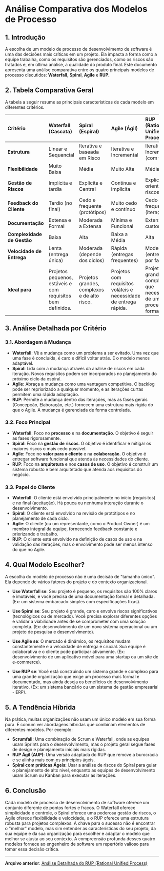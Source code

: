 # Análise Comparativa dos Modelos de Processo

## 1. Introdução

A escolha de um modelo de processo de desenvolvimento de software é uma das decisões mais críticas em um projeto. Ela impacta a forma como a equipe trabalha, como os requisitos são gerenciados, como os riscos são tratados e, em última análise, a qualidade do produto final. Este documento apresenta uma análise comparativa entre os quatro principais modelos de processo discutidos: **Waterfall**, **Spiral**, **Agile** e **RUP**.

## 2. Tabela Comparativa Geral

A tabela a seguir resume as principais características de cada modelo em diferentes critérios.

| Critério | Waterfall (Cascata) | Spiral (Espiral) | Agile (Ágil) | RUP (Rational Unified Process) |
| :--- | :--- | :--- | :--- | :--- |
| **Estrutura** | Linear e Sequencial | Iterativa e baseada em Risco | Iterativa e Incremental | Iterativa e Incremental (com fases) |
| **Flexibilidade** | Muito Baixa | Média | Muito Alta | Média a Alta |
| **Gestão de Riscos** | Implícita e tardia | Explícita e Central | Contínua e implícita | Explícita e orientada a riscos |
| **Feedback do Cliente** | Tardio (no final) | Cedo e frequente (protótipos) | Muito cedo e contínuo | Cedo e frequente (iterações) |
| **Documentação** | Extensa e Formal | Moderada a Extensa | Mínima e Funcional | Extensa e customizável |
| **Complexidade de Gestão** | Baixa | Alta | Baixa a Média | Alta |
| **Velocidade de Entrega** | Lenta (entrega única) | Moderada (depende dos ciclos) | Rápida (entregas frequentes) | Moderada (entregas por fase) |
| **Ideal para** | Projetos pequenos, estáveis e com requisitos bem definidos. | Projetos grandes, complexos e de alto risco. | Projetos com requisitos voláteis e necessidade de entrega rápida. | Projetos grandes, complexos e que necessitam de um processo formal. |

## 3. Análise Detalhada por Critério

### 3.1. Abordagem à Mudança

-   **Waterfall**: Vê a mudança como um problema a ser evitado. Uma vez que uma fase é concluída, é caro e difícil voltar atrás. É o modelo menos adaptável.
-   **Spiral**: Lida com a mudança através da análise de riscos em cada iteração. Novos requisitos podem ser incorporados no planejamento do próximo ciclo da espiral.
-   **Agile**: Abraça a mudança como uma vantagem competitiva. O backlog pode ser repriorizado a qualquer momento, e as iterações curtas permitem uma rápida adaptação.
-   **RUP**: Permite a mudança dentro das iterações, mas as fases gerais (Concepção, Elaboração, etc.) fornecem uma estrutura mais rígida do que o Agile. A mudança é gerenciada de forma controlada.

### 3.2. Foco Principal

-   **Waterfall**: Foco no **processo** e na **documentação**. O objetivo é seguir as fases rigorosamente.
-   **Spiral**: Foco na **gestão de riscos**. O objetivo é identificar e mitigar os maiores riscos o mais cedo possível.
-   **Agile**: Foco no **valor para o cliente** e na **colaboração**. O objetivo é entregar software funcional que atenda às necessidades do cliente.
-   **RUP**: Foco na **arquitetura** e nos **casos de uso**. O objetivo é construir um sistema robusto e bem arquitetado que atenda aos requisitos do negócio.

### 3.3. Papel do Cliente

-   **Waterfall**: O cliente está envolvido principalmente no início (requisitos) e no final (aceitação). Há pouca ou nenhuma interação durante o desenvolvimento.
-   **Spiral**: O cliente está envolvido na revisão de protótipos e no planejamento de cada ciclo.
-   **Agile**: O cliente (ou um representante, como o Product Owner) é um membro integral da equipe, fornecendo feedback constante e priorizando o trabalho.
-   **RUP**: O cliente está envolvido na definição de casos de uso e na validação das iterações, mas o envolvimento pode ser menos intenso do que no Agile.

## 4. Qual Modelo Escolher?

A escolha do modelo de processo não é uma decisão de "tamanho único". Ela depende de vários fatores do projeto e do contexto organizacional.

-   **Use Waterfall se**: Seu projeto é pequeno, os requisitos são 100% claros e imutáveis, e você precisa de uma documentação formal e detalhada. (Ex: um sistema embarcado simples com especificações fixas).

-   **Use Spiral se**: Seu projeto é grande, caro e envolve riscos significativos (tecnológicos ou de mercado). Você precisa explorar diferentes opções e validar a viabilidade antes de se comprometer com uma solução completa. (Ex: desenvolvimento de um novo sistema operacional ou um projeto de pesquisa e desenvolvimento).

-   **Use Agile se**: O mercado é dinâmico, os requisitos mudam constantemente e a velocidade de entrega é crucial. Sua equipe é colaborativa e o cliente pode participar ativamente. (Ex: desenvolvimento de um aplicativo móvel para uma startup ou um site de e-commerce).

-   **Use RUP se**: Você está construindo um sistema grande e complexo para uma grande organização que exige um processo mais formal e documentado, mas ainda deseja os benefícios do desenvolvimento iterativo. (Ex: um sistema bancário ou um sistema de gestão empresarial - ERP).

## 5. A Tendência Híbrida

Na prática, muitas organizações não usam um único modelo em sua forma pura. É comum ver abordagens híbridas que combinam elementos de diferentes modelos. Por exemplo:

-   **Scrumfall**: Uma combinação de Scrum e Waterfall, onde as equipes usam Sprints para o desenvolvimento, mas o projeto geral segue fases de design e planejamento iniciais mais rígidas.
-   **RUP Ágil (AUP)**: Uma versão adaptada do RUP que remove a burocracia e se alinha mais com os princípios ágeis.
-   **Spiral com práticas Ágeis**: Usar a análise de riscos do Spiral para guiar o planejamento de alto nível, enquanto as equipes de desenvolvimento usam Scrum ou Kanban para executar as iterações.

## 6. Conclusão

Cada modelo de processo de desenvolvimento de software oferece um conjunto diferente de pontos fortes e fracos. O Waterfall oferece simplicidade e controle, o Spiral oferece uma poderosa gestão de riscos, o Agile oferece flexibilidade e velocidade, e o RUP oferece uma estrutura robusta para projetos complexos. A chave para o sucesso não é encontrar o "melhor" modelo, mas sim entender as características do seu projeto, da sua equipe e da sua organização para escolher e adaptar o modelo que melhor se ajusta ao seu contexto. A compreensão profunda desses quatro modelos fornece ao engenheiro de software um repertório valioso para tomar essa decisão crítica.

---

**Arquivo anterior**: [Análise Detalhada do RUP (Rational Unified Process)](rup-rational.md)


